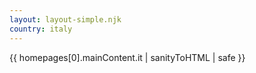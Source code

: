 ```yaml
---
layout: layout-simple.njk
country: italy
---
```

{{ homepages[0].mainContent.it | sanityToHTML | safe }}